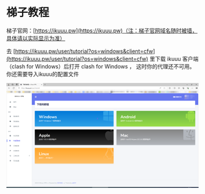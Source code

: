 # 梯子教程

梯子官网：[https://ikuuu.pw](https://ikuuu.pw)（注：梯子官网域名随时被墙，具体请以实际显示为准）

去 [https://ikuuu.pw/user/tutorial?os=windows&client=cfw](https://ikuuu.pw/user/tutorial?os=windows&client=cfw) 里下载 ikuuu 客户端（clash for Windows）后打开 clash for Windows ， 这时你的代理还不可用。你还需要导入ikuuu的配置文件

![Image](/image.png)
